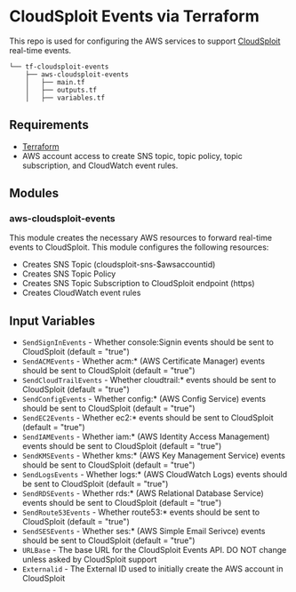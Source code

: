 CloudSploit Events via Terraform
=================
This repo is used for configuring the AWS services to support [CloudSploit](https://cloudsploit.com/events) real-time events.

```
└── tf-cloudsploit-events
    ├── aws-cloudsploit-events
    │   ├── main.tf
    │   ├── outputs.tf
    │   ├── variables.tf
```

## Requirements

- [Terraform](https://www.terraform.io/)
- AWS account access to create SNS topic, topic policy, topic subscription, and CloudWatch event rules.

## Modules

### aws-cloudsploit-events

This module creates the necessary AWS resources to forward real-time events to CloudSploit. This module configures the following resources:

  - Creates SNS Topic (cloudsploit-sns-$awsaccountid)
  - Creates SNS Topic Policy
  - Creates SNS Topic Subscription to CloudSploit endpoint (https)
  - Creates CloudWatch event rules

Input Variables
---------------
- `SendSignInEvents` - Whether console:Signin events should be sent to CloudSploit (default = "true")
- `SendACMEvents` - Whether acm:* (AWS Certificate Manager) events should be sent to CloudSploit (default = "true")
- `SendCloudTrailEvents` - Whether cloudtrail:* events should be sent to CloudSploit (default = "true")
- `SendConfigEvents` - Whether config:* (AWS Config Service) events should be sent to CloudSploit (default = "true")
- `SendEC2Events` - Whether ec2:* events should be sent to CloudSploit (default = "true")
- `SendIAMEvents` - Whether iam:* (AWS Identity Access Management) events should be sent to CloudSploit (default = "true")
- `SendKMSEvents` - Whether kms:* (AWS Key Management Service) events should be sent to CloudSploit (default = "true")
- `SendLogsEvents` - Whether logs:* (AWS CloudWatch Logs) events should be sent to CloudSploit (default = "true")
- `SendRDSEvents` - Whether rds:* (AWS Relational Database Service) events should be sent to CloudSploit (default = "true")
- `SendRoute53Events` - Whether route53:* events should be sent to CloudSploit (default = "true")
- `SendSESEvents` - Whether ses:* (AWS Simple Email Serivce) events should be sent to CloudSploit (default = "true")
- `URLBase` - The base URL for the CloudSploit Events API. DO NOT change unless asked by CloudSploit support
- `Externalid` - The External ID used to initially create the AWS account in CloudSploit
